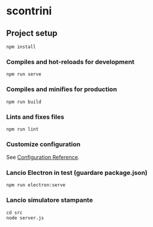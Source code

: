 # scontrini

## Project setup
```
npm install
```

### Compiles and hot-reloads for development
```
npm run serve
```

### Compiles and minifies for production
```
npm run build
```

### Lints and fixes files
```
npm run lint
```

### Customize configuration
See [Configuration Reference](https://cli.vuejs.org/config/).

### Lancio Electron in test (guardare package.json)
```
npm run electron:serve
```

### Lancio simulatore stampante
```
cd src
node server.js
```

